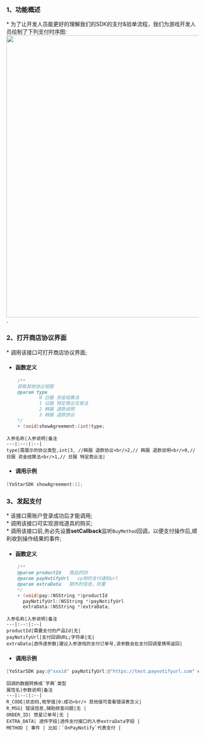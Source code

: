 ### 1、功能概述
\* 为了让开发人员能更好的理解我们的SDK的支付&验单流程，我们为游戏开发人员绘制了下列支付时序图:
<img src="https://sdkresources.oss-cn-shanghai.aliyuncs.com/YoStarSDK%E6%8E%A5%E5%85%A5%E6%96%87%E6%A1%A3%E5%9B%BE%E5%BA%8A/sdk_pay.jpg" alt="" width="800" height="738" align="left" />


.
### 2、打开商店协议界面
\* 调用该接口可打开商店协议界面;


- #### 函数定义
```objectivec
    /**
    获取其他协议视图
    @param type
            0 日服 资金结算法
            1 日服 特定商业交易法
            2 韩服 退款说明
            3 韩服 退款协议
    */
    + (void)showAgreement:(int)type;
```

    入参名称|入参说明|备注
    ---|:--:|:--|
    type|需展示的协议类型,int|3, //韩服 退款协议<br/>2,// 韩服 退款说明<br/>0,// 日服 资金结算法<br/>1,// 日服 特定商业法|

- #### 调用示例
```objectivec
[YoStarSDK showAgreement:1];
```



### 3、发起支付
\* 该接口需账户登录成功后才能调用;<br/>\* 调用该接口可实现游戏道具的购买;<br/>\* 调用该接口前,务必先设置**setCallback**监听`BuyMethod`回调，以便支付操作后,顺利收到操作结果的事件;

- #### 函数定义
```objectivec
    /**
    @param productId   商品的ID
    @param payNotifyUrl   cp侧的支付通知url
    @param extraData   额外的信息，防重
    */
    + (void)pay:(NSString *)productId
      payNotifyUrl:(NSString *)payNotifyUrl
      extraData:(NSString *)extraData;
```

    入参名称|入参说明|备注
    ---|:--:|:--|
    productId|需要支付的产品Id|无|
    payNotifyUrl|支付回调URL;字符串|无|
    extraData|透传递参数|建议入参游戏的支付订单号,该参数会在支付回调里携带返回|

- #### 调用示例
```objectivec
[YoStarSDK pay:@"xxxid" payNotifyUrl:@"https://test.paynotifyurl.com" extraData:@"xxxxx"];
```
    回调的数据转换成`字典`类型
    属性名|参数说明|备注
    ---|:--:|:--|
    R_CODE|状态码,枚举值|0:成功<br/> 其他值可查看错误表含义|
    R_MSG| 错误信息,辅助排查问题|无 |
    ORDER_ID| 悠星订单号|无 |
    EXTRA_DATA| 透传字段|透传支付接口的入参extraData字段 |
    METHOD | 事件 | 比如：`OnPayNotify`代表支付 |

